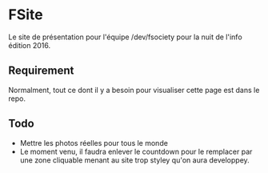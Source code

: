 # FSite

Le site de présentation pour l'équipe /dev/fsociety pour la nuit de l'info édition 2016.

## Requirement

Normalment, tout ce dont il y a besoin pour visualiser cette page est dans le repo.

## Todo

* Mettre les photos réelles pour tous le monde
* Le moment venu, il faudra enlever le countdown pour le remplacer par une zone cliquable menant au site trop styley qu'on aura developpey.
